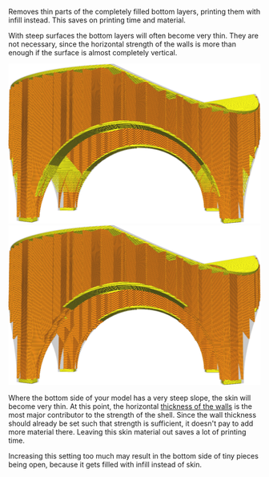 Removes thin parts of the completely filled bottom layers, printing them with infill instead. This saves on printing time and material.

With steep surfaces the bottom layers will often become very thin. They are not necessary, since the horizontal strength of the walls is more than enough if the surface is almost completely vertical.

![Before removal](../images/skin_preshrink_original.png)
![After removal](../images/skin_preshrink_shrunk.png)

Where the bottom side of your model has a very steep slope, the skin will become very thin. At this point, the horizontal [thickness of the walls](../shell/wall_thickness.md) is the most major contributor to the strength of the shell. Since the wall thickness should already be set such that strength is sufficient, it doesn't pay to add more material there. Leaving this skin material out saves a lot of printing time.

Increasing this setting too much may result in the bottom side of tiny pieces being open, because it gets filled with infill instead of skin.